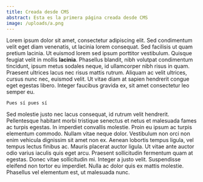 ```yaml
---
title: Creada desde CMS
abstract: Esta es la primera página creada desde CMS
image: /uploads/a.png
---
```

<!--StartFragment-->

Lorem ipsum dolor sit amet, consectetur adipiscing elit. Sed condimentum velit eget diam venenatis, ut lacinia lorem consequat. Sed facilisis ut quam pretium lacinia. Ut euismod lorem sed ipsum porttitor vestibulum. Quisque feugiat velit in mollis **lacinia**. Phasellus blandit, nibh volutpat condimentum tincidunt, ipsum metus sodales neque, id ullamcorper nibh risus in quam. Praesent ultrices lacus nec risus mattis rutrum. Aliquam ac velit ultrices, cursus nunc nec, euismod velit. Ut vitae diam at sapien hendrerit congue eget egestas libero. Integer faucibus gravida ex, sit amet consectetur leo semper eu.

`Pues sí pues sí`

Sed molestie justo nec lacus consequat, id rutrum velit hendrerit. Pellentesque habitant morbi tristique senectus et netus et malesuada fames ac turpis egestas. In imperdiet convallis molestie. Proin eu ipsum ac turpis elementum commodo. Nullam vitae neque dolor. Vestibulum non orci non enim vehicula dignissim sit amet non ex. Aenean lobortis tempus ligula, vel tempus lectus finibus ac. Mauris placerat auctor ligula. Ut vitae ante auctor odio varius iaculis quis eget arcu. Praesent sollicitudin fermentum quam at egestas. Donec vitae sollicitudin mi. Integer a justo velit. Suspendisse eleifend non tortor eu imperdiet. Nulla ac dolor quis ex mattis molestie. Phasellus vel elementum est, ut malesuada nunc.

<!--EndFragment-->